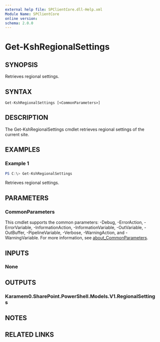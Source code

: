 ```yaml
---
external help file: SPClientCore.dll-Help.xml
Module Name: SPClientCore
online version:
schema: 2.0.0
---
```


# Get-KshRegionalSettings

## SYNOPSIS
Retrieves regional settings.

## SYNTAX

```
Get-KshRegionalSettings [<CommonParameters>]
```

## DESCRIPTION
The Get-KshRegionalSettings cmdlet retrieves regional settings of the current site.

## EXAMPLES

### Example 1
```powershell
PS C:\> Get-KshRegionalSettings
```

Retrieves regional settings.

## PARAMETERS

### CommonParameters
This cmdlet supports the common parameters: -Debug, -ErrorAction, -ErrorVariable, -InformationAction, -InformationVariable, -OutVariable, -OutBuffer, -PipelineVariable, -Verbose, -WarningAction, and -WarningVariable. For more information, see [about_CommonParameters](http://go.microsoft.com/fwlink/?LinkID=113216).

## INPUTS

### None

## OUTPUTS

### Karamem0.SharePoint.PowerShell.Models.V1.RegionalSettings

## NOTES

## RELATED LINKS
